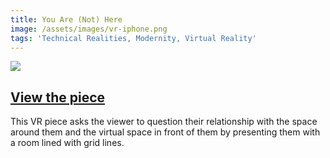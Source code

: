 ```yaml
---
title: You Are (Not) Here
image: /assets/images/vr-iphone.png
tags: 'Technical Realities, Modernity, Virtual Reality'
---
```

![](/assets/images/vr-iphone.png)

## [View the piece](http://devinhalladay.com/vr)

This VR piece asks the viewer to question their relationship with the space around them and the virtual space in front of them by presenting them with a room lined with grid lines.
